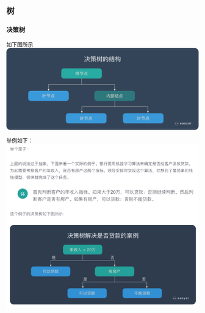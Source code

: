 ## 树



### 决策树

如下图所示
![决策树](./image/2019-09-17-jiegou.png)

举例如下：
![决策树](./image/decision-tree-example.png)